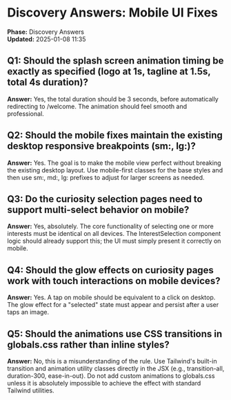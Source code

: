 # Discovery Answers: Mobile UI Fixes

**Phase:** Discovery Answers  
**Updated:** 2025-01-08 11:35

## Q1: Should the splash screen animation timing be exactly as specified (logo at 1s, tagline at 1.5s, total 4s duration)?
**Answer:** Yes, the total duration should be 3 seconds, before automatically redirecting to /welcome. The animation should feel smooth and professional.

## Q2: Should the mobile fixes maintain the existing desktop responsive breakpoints (sm:, lg:)?
**Answer:** Yes. The goal is to make the mobile view perfect without breaking the existing desktop layout. Use mobile-first classes for the base styles and then use sm:, md:, lg: prefixes to adjust for larger screens as needed.

## Q3: Do the curiosity selection pages need to support multi-select behavior on mobile?
**Answer:** Yes, absolutely. The core functionality of selecting one or more interests must be identical on all devices. The InterestSelection component logic should already support this; the UI must simply present it correctly on mobile.

## Q4: Should the glow effects on curiosity pages work with touch interactions on mobile devices?
**Answer:** Yes. A tap on mobile should be equivalent to a click on desktop. The glow effect for a "selected" state must appear and persist after a user taps an image.

## Q5: Should the animations use CSS transitions in globals.css rather than inline styles?
**Answer:** No, this is a misunderstanding of the rule. Use Tailwind's built-in transition and animation utility classes directly in the JSX (e.g., transition-all, duration-300, ease-in-out). Do not add custom animations to globals.css unless it is absolutely impossible to achieve the effect with standard Tailwind utilities.